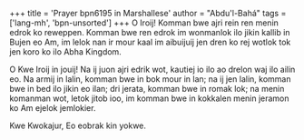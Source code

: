 +++
title = 'Prayer bpn6195 in Marshallese'
author = "Abdu'l-Bahá"
tags = ['lang-mh', 'bpn-unsorted']
+++
O Iroij! Komman bwe ajri rein ren menin edrok ko reweppen. Komman bwe ren edrok im wonmanlok ilo jikin kallib in Bujen eo Am, im lelok nan ir mour kaal im aibuijuij jen dren ko rej wotlok tok jen koro ko ilo Abha Kingdom.

O Kwe Iroij in jouij! Na ij juon ajri edrik wot, kautiej io ilo ao drelon waj ilo ailin eo. Na armij in lalin, komman bwe in bok mour in lan; na ij jen lalin, komman bwe in bed ilo jikin eo ilan; dri jerata, komman bwe in romak lok; na menin komanman wot, letok jitob ioo, im komman bwe in kokkalen menin jeramon ko Am ejelok jemlokier.

Kwe Kwokajur, Eo eobrak kin yokwe.
